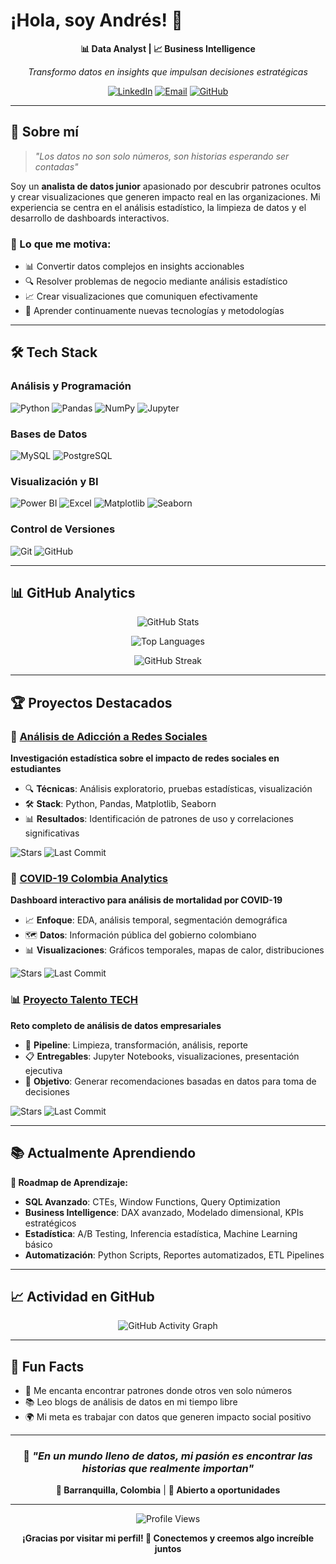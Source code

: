 # ¡Hola, soy Andrés! 👋

<div align="center">
  
**📊 Data Analyst | 📈 Business Intelligence**

*Transformo datos en insights que impulsan decisiones estratégicas*

[![LinkedIn](https://img.shields.io/badge/LinkedIn-0077B5?style=for-the-badge&logo=linkedin&logoColor=white)](https://www.linkedin.com/in/andrescc99/)
[![Email](https://img.shields.io/badge/Email-D14836?style=for-the-badge&logo=gmail&logoColor=white)](mailto:andrescf168@gmail.com)
[![GitHub](https://img.shields.io/badge/GitHub-100000?style=for-the-badge&logo=github&logoColor=white)](https://github.com/Andresc99)

</div>

---

## 🚀 Sobre mí

> *"Los datos no son solo números, son historias esperando ser contadas"*

Soy un **analista de datos junior** apasionado por descubrir patrones ocultos y crear visualizaciones que generen impacto real en las organizaciones. Mi experiencia se centra en el análisis estadístico, la limpieza de datos y el desarrollo de dashboards interactivos.

### 🎯 Lo que me motiva:
- 📊 Convertir datos complejos en insights accionables
- 🔍 Resolver problemas de negocio mediante análisis estadístico
- 📈 Crear visualizaciones que comuniquen efectivamente
- 🌱 Aprender continuamente nuevas tecnologías y metodologías

---

## 🛠️ Tech Stack

### **Análisis y Programación**
![Python](https://img.shields.io/badge/Python-3776AB?style=for-the-badge&logo=python&logoColor=white)
![Pandas](https://img.shields.io/badge/Pandas-150458?style=for-the-badge&logo=pandas&logoColor=white)
![NumPy](https://img.shields.io/badge/NumPy-013243?style=for-the-badge&logo=numpy&logoColor=white)
![Jupyter](https://img.shields.io/badge/Jupyter-F37626?style=for-the-badge&logo=jupyter&logoColor=white)

### **Bases de Datos**
![MySQL](https://img.shields.io/badge/MySQL-4479A1?style=for-the-badge&logo=mysql&logoColor=white)
![PostgreSQL](https://img.shields.io/badge/PostgreSQL-4169E1?style=for-the-badge&logo=postgresql&logoColor=white)

### **Visualización y BI**
![Power BI](https://img.shields.io/badge/PowerBI-F2C811?style=for-the-badge&logo=powerbi&logoColor=black)
![Excel](https://img.shields.io/badge/Excel-217346?style=for-the-badge&logo=microsoft-excel&logoColor=white)
![Matplotlib](https://img.shields.io/badge/Matplotlib-11557c?style=for-the-badge&logo=python&logoColor=white)
![Seaborn](https://img.shields.io/badge/Seaborn-3776AB?style=for-the-badge&logo=python&logoColor=white)

### **Control de Versiones**
![Git](https://img.shields.io/badge/Git-F05032?style=for-the-badge&logo=git&logoColor=white)
![GitHub](https://img.shields.io/badge/GitHub-181717?style=for-the-badge&logo=github&logoColor=white)

---

## 📊 GitHub Analytics

<div align="center">
  
![GitHub Stats](https://github-readme-stats.vercel.app/api?username=Andresc99&show_icons=true&theme=react&hide_border=true&bg_color=1F222E&title_color=F85D7F&icon_color=F8D866&text_color=FFFFFF&rank_icon=github)

![Top Languages](https://github-readme-stats.vercel.app/api/top-langs/?username=Andresc99&layout=compact&theme=react&hide_border=true&bg_color=1F222E&title_color=F85D7F&text_color=FFFFFF)

</div>

<div align="center">
  
![GitHub Streak](https://streak-stats.demolab.com/?user=Andresc99&theme=react&hide_border=true&background=1F222E&stroke=F85D7F&ring=F8D866&fire=F85D7F&currStreakLabel=FFFFFF)

</div>

---

## 🏆 Proyectos Destacados

### 🧠 [Análisis de Adicción a Redes Sociales](https://github.com/Andresc99/Adiccion-a-redes-sociales-en-estudiantes)
**Investigación estadística sobre el impacto de redes sociales en estudiantes**

- 🔍 **Técnicas**: Análisis exploratorio, pruebas estadísticas, visualización
- 🛠️ **Stack**: Python, Pandas, Matplotlib, Seaborn
- 📊 **Resultados**: Identificación de patrones de uso y correlaciones significativas

![Stars](https://img.shields.io/github/stars/Andresc99/Adiccion-a-redes-sociales-en-estudiantes?style=flat&color=yellow)
![Last Commit](https://img.shields.io/github/last-commit/Andresc99/Adiccion-a-redes-sociales-en-estudiantes?style=flat&color=brightgreen)

### 🦠 [COVID-19 Colombia Analytics](https://github.com/Andresc99/An-lisis-descriptivo-de-fallecidos-por-COVID-19-en-Colombia)
**Dashboard interactivo para análisis de mortalidad por COVID-19**

- 📈 **Enfoque**: EDA, análisis temporal, segmentación demográfica
- 🗺️ **Datos**: Información pública del gobierno colombiano
- 📊 **Visualizaciones**: Gráficos temporales, mapas de calor, distribuciones

![Stars](https://img.shields.io/github/stars/Andresc99/An-lisis-descriptivo-de-fallecidos-por-COVID-19-en-Colombia?style=flat&color=yellow)
![Last Commit](https://img.shields.io/github/last-commit/Andresc99/An-lisis-descriptivo-de-fallecidos-por-COVID-19-en-Colombia?style=flat&color=brightgreen)

### 📊 [Proyecto Talento TECH](https://github.com/Andresc99/Proyecto_de_Analisis_TalentoTECH)
**Reto completo de análisis de datos empresariales**

- 🧹 **Pipeline**: Limpieza, transformación, análisis, reporte
- 📋 **Entregables**: Jupyter Notebooks, visualizaciones, presentación ejecutiva
- 🎯 **Objetivo**: Generar recomendaciones basadas en datos para toma de decisiones

![Stars](https://img.shields.io/github/stars/Andresc99/Proyecto_de_Analisis_TalentoTECH?style=flat&color=yellow)
![Last Commit](https://img.shields.io/github/last-commit/Andresc99/Proyecto_de_Analisis_TalentoTECH?style=flat&color=brightgreen)

---

## 📚 Actualmente Aprendiendo

**🎯 Roadmap de Aprendizaje:**

- **SQL Avanzado**: CTEs, Window Functions, Query Optimization
- **Business Intelligence**: DAX avanzado, Modelado dimensional, KPIs estratégicos  
- **Estadística**: A/B Testing, Inferencia estadística, Machine Learning básico
- **Automatización**: Python Scripts, Reportes automatizados, ETL Pipelines

---

## 📈 Actividad en GitHub

<div align="center">
  
![GitHub Activity Graph](https://github-readme-activity-graph.vercel.app/graph?username=Andresc99&theme=react-dark&hide_border=true&bg_color=1F222E&color=F8D866&line=F85D7F&point=FFFFFF)

</div>

---

## 🌟 Fun Facts

- 🎯 Me encanta encontrar patrones donde otros ven solo números
- 📚 Leo blogs de análisis de datos en mi tiempo libre
- 🌍 Mi meta es trabajar con datos que generen impacto social positivo

---

<div align="center">

### 💭 *"En un mundo lleno de datos, mi pasión es encontrar las historias que realmente importan"*

**📍 Barranquilla, Colombia** | **💼 Abierto a oportunidades**

---

<div align="center">

![Profile Views](https://komarev.com/ghpvc/?username=Andresc99&style=for-the-badge&color=F85D7F)

**¡Gracias por visitar mi perfil! 🚀 Conectemos y creemos algo increíble juntos** 

</div>
